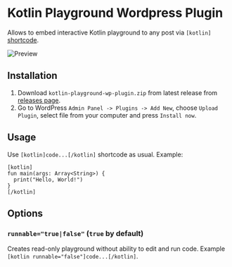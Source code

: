 # Kotlin Playground Wordpress Plugin

Allows to embed interactive Kotlin playground to any post via `[kotlin]` [shortcode](https://codex.wordpress.org/Shortcode_API).

![Preview](https://raw.githubusercontent.com/Kotlin/kotlin-playground-wp-plugin/master/preview.gif)

## Installation

1. Download `kotlin-playground-wp-plugin.zip` from latest release from [releases page](https://github.com/Kotlin/kotlin-playground-wp-plugin/releases).
2. Go to WordPress `Admin Panel -> Plugins -> Add New`, choose `Upload Plugin`, select file from your computer and press `Install now`.

## Usage

Use `[kotlin]code...[/kotlin]` shortcode as usual. Example:

```
[kotlin]
fun main(args: Array<String>) {
  print("Hello, World!")
}
[/kotlin]
```

## Options 

### `runnable="true|false"` (`true` by default)

Creates read-only playground without ability to edit and run code. Example `[kotlin runnable="false"]code...[/kotlin]`.